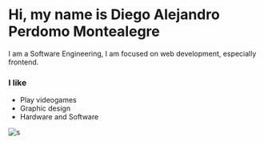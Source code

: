 # Hi, my name is Diego Alejandro Perdomo Montealegre  
I am a Software Engineering, I am focused on web development, especially frontend.  
### I like
- Play videogames
- Graphic design
- Hardware and Software


![s](https://i.imgur.com/fcyOrED.gif)

<!---
vegas29/vegas29 is a ✨ special ✨ repository because its `README.md` (this file) appears on your GitHub profile.
You can click the Preview link to take a look at your changes.
--->
